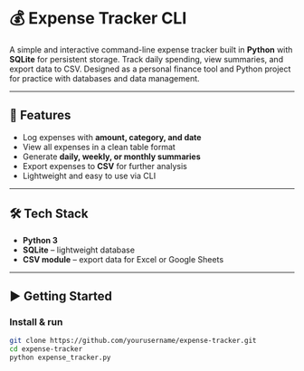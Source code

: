 # 💰 Expense Tracker CLI

A simple and interactive command-line expense tracker built in **Python** with **SQLite** for persistent storage. Track daily spending, view summaries, and export data to CSV. Designed as a personal finance tool and Python project for practice with databases and data management.

---

## 🚀 Features
- Log expenses with **amount, category, and date**  
- View all expenses in a clean table format  
- Generate **daily, weekly, or monthly summaries**  
- Export expenses to **CSV** for further analysis  
- Lightweight and easy to use via CLI  

---

## 🛠 Tech Stack
- **Python 3**  
- **SQLite** – lightweight database  
- **CSV module** – export data for Excel or Google Sheets  

---

## ▶️ Getting Started

### Install & run
```bash
git clone https://github.com/yourusername/expense-tracker.git
cd expense-tracker
python expense_tracker.py
